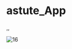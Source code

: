 # astute_App
,,


![16](https://user-images.githubusercontent.com/115739420/212080289-5d5261fd-9ac6-4889-abb1-ef9aa7dab261.png)

